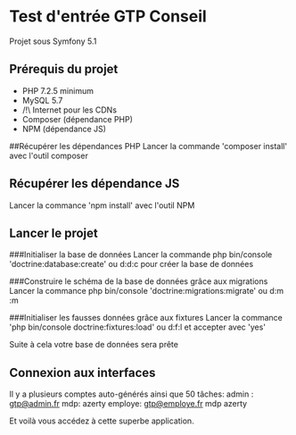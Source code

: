 # Test d'entrée GTP Conseil

Projet sous Symfony 5.1

## Prérequis du projet
- PHP 7.2.5 minimum
- MySQL 5.7
- /!\ Internet pour les CDNs
- Composer (dépendance PHP)
- NPM (dépendance JS)

##Récupérer les dépendances PHP
Lancer la commande 'composer install' avec l'outil composer

## Récupérer les dépendance JS
Lancer la commance 'npm install' avec l'outil NPM

## Lancer le projet

###Initialiser la base de données 
Lancer la commande php bin/console 'doctrine:database:create' ou d:d:c pour créer la base de données

###Construire le schéma de la base de données grâce aux migrations
Lancer la commance php bin/console 'doctrine:migrations:migrate' ou d:m :m

###Initialiser les fausses données grâce aux fixtures 
Lancer la commance 'php bin/console doctrine:fixtures:load' ou d:f:l et accepter avec 'yes'

Suite à cela votre base de données sera prête

## Connexion aux interfaces

Il y a plusieurs comptes auto-générés ainsi que 50 tâches:
admin : gtp@admin.fr mdp: azerty
employe: gtp@employe.fr mdp azerty

Et voilà vous accédez à cette superbe application.
